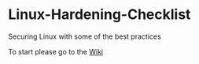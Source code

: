 # Linux-Hardening-Checklist
Securing Linux with some of the best practices


To start please go to the [Wiki]()
